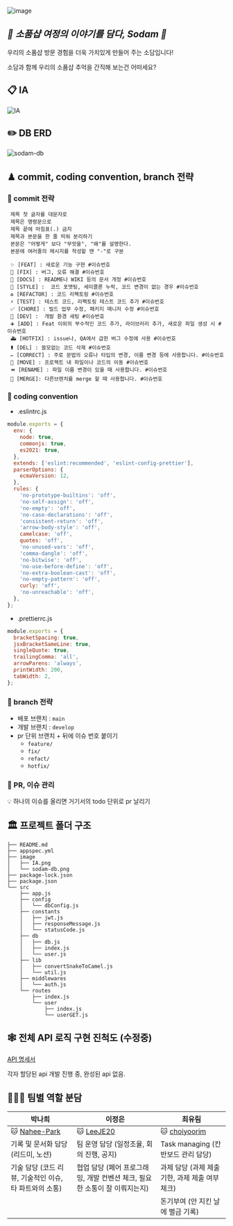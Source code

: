 ![image](https://user-images.githubusercontent.com/81923229/148949733-70b1d338-cae1-4c7e-a77a-17e912bd93a5.png)

## *🎁  소품샵 여정의 이야기를 담다, Sodam  🎁*

우리의 소품샵 방문 경험을 더욱 가치있게 만들어 주는 소담입니다!

소담과 함께 우리의 소품샵 추억을 간직해 보는건 어떠세요?

## 📋 IA 
![IA](https://user-images.githubusercontent.com/81923229/149041451-96cdc9bb-7a0a-4176-b2f0-c4fad5db0fc5.png)


## ✏️ DB ERD
![sodam-db](https://user-images.githubusercontent.com/81923229/148952075-b8fbce5c-ea3f-498c-ba9b-b97e1a918337.png)


## ♟ commit, coding convention, branch 전략

### 📍  commit 전략

```
 제목 첫 글자를 대문자로
 제목은 명령문으로
 제목 끝에 마침표(.) 금지
 제목과 본문을 한 줄 띄워 분리하기
 본문은 "어떻게" 보다 "무엇을", "왜"를 설명한다.
 본문에 여러줄의 메시지를 작성할 땐 "-"로 구분
```

```
 ✨ [FEAT] : 새로운 기능 구현 #이슈번호
 🔨 [FIX] : 버그, 오류 해결 #이슈번호
 📝 [DOCS] : README나 WIKI 등의 문서 개정 #이슈번호
 💄 [STYLE] :  코드 포맷팅, 세미콜론 누락, 코드 변경이 없는 경우 #이슈번호
 ♻️ [REFACTOR] : 코드 리펙토링 #이슈번호
 ⚡️ [TEST] : 테스트 코드, 리펙토링 테스트 코드 추가 #이슈번호
 ✅ [CHORE] : 빌드 업무 수정, 패키지 매니저 수정 #이슈번호
 🧭 [DEV] :  개발 환경 세팅 #이슈번호
 ➕ [ADD] : Feat 이외의 부수적인 코드 추가, 라이브러리 추가, 새로운 파일 생성 시 #이슈번호
 🚑️ [HOTFIX] : issue나, QA에서 급한 버그 수정에 사용 #이슈번호
 ⚰️ [DEL] : 쓸모없는 코드 삭제 #이슈번호
 ✏️ [CORRECT] : 주로 문법의 오류나 타입의 변경, 이름 변경 등에 사용합니다. #이슈번호
 🚚 [MOVE] : 프로젝트 내 파일이나 코드의 이동 #이슈번호
 ⏪️ [RENAME] : 파일 이름 변경이 있을 때 사용합니다. #이슈번호
 🔀 [MERGE]: 다른브렌치를 merge 할 때 사용합니다. #이슈번호
```

### 📍  coding convention
- .eslintrc.js
```javascript
module.exports = {
  env: {
    node: true,
    commonjs: true,
    es2021: true,
  },
  extends: ['eslint:recommended', 'eslint-config-prettier'],
  parserOptions: {
    ecmaVersion: 12,
  },
  rules: {
    'no-prototype-builtins': 'off',
    'no-self-assign': 'off',
    'no-empty': 'off',
    'no-case-declarations': 'off',
    'consistent-return': 'off',
    'arrow-body-style': 'off',
    camelcase: 'off',
    quotes: 'off',
    'no-unused-vars': 'off',
    'comma-dangle': 'off',
    'no-bitwise': 'off',
    'no-use-before-define': 'off',
    'no-extra-boolean-cast': 'off',
    'no-empty-pattern': 'off',
    curly: 'off',
    'no-unreachable': 'off',
  },
};

```

- .prettierrc.js
```javascript
module.exports = {
  bracketSpacing: true,
  jsxBracketSameLine: true,
  singleQuote: true,
  trailingComma: 'all',
  arrowParens: 'always',
  printWidth: 200,
  tabWidth: 2,
};

```

### 📍  branch 전략

- 배포 브랜치 : `main`
- 개발 브랜치 : `develop`
- pr 단위 브랜치 + 뒤에 이슈 번호 붙이기
    - `feature/`
    - `fix/`
    - `refact/`
    - `hotfix/`

### 📍  PR, 이슈 관리

💡 하나의 이슈를 올리면 거기서의 todo 단위로 pr 날리기

## 🏛  프로젝트 폴더 구조
```
├── README.md
├── appspec.yml
├── image
│   ├── IA.png
│   └── sodam-db.png
├── package-lock.json
├── package.json
└── src
    ├── app.js
    ├── config
    │   └── dbConfig.js
    ├── constants
    │   ├── jwt.js
    │   ├── responseMessage.js
    │   └── statusCode.js
    ├── db
    │   ├── db.js
    │   ├── index.js
    │   └── user.js
    ├── lib
    │   ├── convertSnakeToCamel.js
    │   └── util.js
    ├── middlewares
    │   └── auth.js
    └── routes
        ├── index.js
        └── user
            ├── index.js
            └── userGET.js
```

## 🕸  전체 API 로직 구현 진척도 (수정중)
[API 명세서](https://scrawny-trust-955.notion.site/API-8dcea38436014055a8890adba05bd8b5) 

각자 할당된 api 개발 진행 중, 완성된 api 없음.

## 👨‍👩‍👦  팀별 역할 분담
| 박나희 | 이정은 | 최유림 |
| --- | --- | --- |
|  🐱 [Nahee-Park](https://github.com/Nahee-Park) | 🐱 [LeeJE20](https://github.com/LeeJE20)  | 🐱 [choiyoorim](https://github.com/choiyoorim) |
| 기록 및 문서화 담당 (리드미, 노션) | 팀 운영 담당 (일정조율, 회의 진행, 공지) | Task managing (칸반보드 관리 담당) |
| 기술 담당 (코드 리뷰, 기술적인 이슈, 타 파트와의 소통) | 협업 담당 (페어 프로그래밍, 개발 컨벤션 체크, 필요한 소통이 잘 이뤄지는지) | 과제 담당 (과제 제출 기한, 과제 제출 여부 체크) |
|  |  | 돈기부여 (안 지킨 날에 벌금 기록) |


